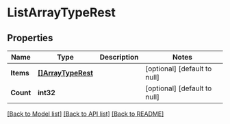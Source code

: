 # ListArrayTypeRest

## Properties
Name | Type | Description | Notes
------------ | ------------- | ------------- | -------------
**Items** | [**[]ArrayTypeRest**](ArrayTypeRest.md) |  | [optional] [default to null]
**Count** | **int32** |  | [optional] [default to null]

[[Back to Model list]](../README.md#documentation-for-models) [[Back to API list]](../README.md#documentation-for-api-endpoints) [[Back to README]](../README.md)

